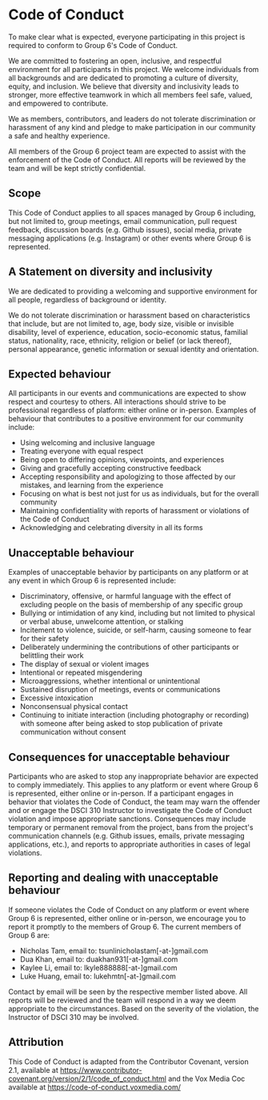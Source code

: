 # Code of Conduct

To make clear what is expected, everyone participating in this project is required to conform to Group 6's Code of Conduct.

We are committed to fostering an open, inclusive, and respectful environment for all participants in this project. We welcome individuals from all backgrounds and are dedicated to promoting a culture of diversity, equity, and inclusion. We believe that diversity and inclusivity leads to stronger, more effective teamwork in which all members feel safe, valued, and empowered to contribute.

We as members, contributors, and leaders do not tolerate discrimination or harassment of any kind and pledge to make participation in our community a safe and healthy experience.

All members of the Group 6 project team are expected to assist with the enforcement of the Code of Conduct. All reports will be reviewed by the team and will be kept strictly confidential.

## Scope

This Code of Conduct applies to all spaces managed by Group 6 including, but not limited to, group meetings, email communication, pull request feedback, discussion boards (e.g. Github issues), social media, private messaging applications (e.g. Instagram) or other events where Group 6 is represented. 

## A Statement on diversity and inclusivity

We are dedicated to providing a welcoming and supportive environment for all people, regardless of background or identity. 

We do not tolerate discrimination or harassment based on characteristics that include, but are not limited to, age, body size, visible or invisible disability, level of experience, education, socio-economic status, familial status, nationality, race, ethnicity, religion or belief (or lack thereof), personal appearance, genetic information or sexual identity and orientation.

## Expected behaviour

All participants in our events and communications are expected to show respect and courtesy to others. All interactions should strive to be professional regardless of platform: either online or in-person. Examples of behaviour that contributes to a positive environment for our community include: 

- Using welcoming and inclusive language
- Treating everyone with equal respect
- Being open to differing opinions, viewpoints, and experiences
- Giving and gracefully accepting constructive feedback
- Accepting responsibility and apologizing to those affected by our mistakes, and learning from the experience
- Focusing on what is best not just for us as individuals, but for the overall community
- Maintaining confidentiality with reports of harassment or violations of the Code of Conduct
- Acknowledging and celebrating diversity in all its forms

## Unacceptable behaviour

Examples of unacceptable behavior by participants on any platform or at any event in which Group 6 is represented include:

- Discriminatory, offensive, or harmful language with the effect of excluding people on the basis of membership of any specific group
- Bullying or intimidation of any kind, including but not limited to physical or verbal abuse, unwelcome attention, or stalking
- Incitement to violence, suicide, or self-harm, causing someone to fear for their safety
- Deliberately undermining the contributions of other participants or belittling their work
- The display of sexual or violent images
- Intentional or repeated misgendering
- Microaggressions, whether intentional or unintentional
- Sustained disruption of meetings, events or communications
- Excessive intoxication
- Nonconsensual physical contact
- Continuing to initiate interaction (including photography or recording) with someone after being asked to stop publication of private communication without consent

## Consequences for unacceptable behaviour

Participants who are asked to stop any inappropriate behavior are expected to comply immediately. This applies to any platform or event where Group 6 is represented, either online or in-person. If a participant engages in behavior that violates the Code of Conduct, the team may warn the offender and or engage the DSCI 310 Instructor to investigate the Code of Conduct violation and impose appropriate sanctions. Consequences may include temporary or permanent removal from the project, bans from the project's communication channels (e.g. Github issues, emails, private messaging applications, etc.), and reports to appropriate authorities in cases of legal violations.

## Reporting and dealing with unacceptable behaviour

If someone violates the Code of Conduct on any platform or event where Group 6 is represented, either online or in-person, we encourage you to report it promptly to the members of Group 6. The current members of Group 6 are:

- Nicholas Tam, email to: tsunlinicholastam[-at-]gmail.com
- Dua Khan, email to: duakhan931[-at-]gmail.com
- Kaylee Li, email to: lkyle888888[-at-]gmail.com
- Luke Huang, email to: lukehmtn[-at-]gmail.com

Contact by email will be seen by the respective member listed above. All reports will be reviewed and the team will respond in a way we deem appropriate to the circumstances. Based on the severity of the violation, the Instructor of DSCI 310 may be involved.

## Attribution

This Code of Conduct is adapted from the Contributor Covenant, version 2.1, available at https://www.contributor-covenant.org/version/2/1/code_of_conduct.html and the Vox Media Coc available at https://code-of-conduct.voxmedia.com/